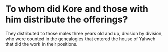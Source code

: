 # To whom did Kore and those with him distribute the offerings?

They distributed to those males three years old and up, division by division, who were counted in the genealogies that entered the house of Yahweh that did the work in their positions. 